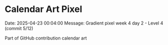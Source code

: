 # Calendar Art Pixel

Date: 2025-04-23 00:04:00
Message: Gradient pixel week 4 day 2 - Level 4 (commit 5/12)

Part of GitHub contribution calendar art
